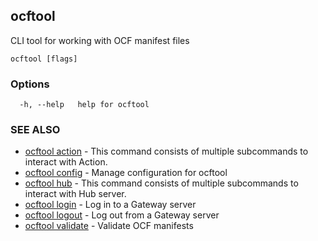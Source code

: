 ## ocftool

CLI tool for working with OCF manifest files

```
ocftool [flags]
```

### Options

```
  -h, --help   help for ocftool
```

### SEE ALSO

* [ocftool action](ocftool_action.md)	 - This command consists of multiple subcommands to interact with Action.
* [ocftool config](ocftool_config.md)	 - Manage configuration for ocftool
* [ocftool hub](ocftool_hub.md)	 - This command consists of multiple subcommands to interact with Hub server.
* [ocftool login](ocftool_login.md)	 - Log in to a Gateway server
* [ocftool logout](ocftool_logout.md)	 - Log out from a Gateway server
* [ocftool validate](ocftool_validate.md)	 - Validate OCF manifests

